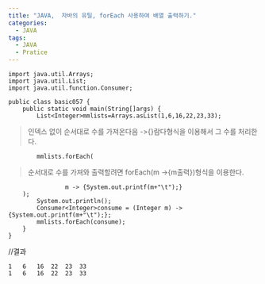 ```yaml
---
title: "JAVA,  자바의 유틸, forEach 사용하여 배열 출력하기."
categories:
  - JAVA
tags:
  - JAVA
  - Pratice
---
```


	import java.util.Arrays;
	import java.util.List;
	import java.util.function.Consumer;

	public class basic057 {
		public static void main(String[]args) {
			List<Integer>mmlists=Arrays.asList(1,6,16,22,23,33); 
			
>인덱스 없이 순서대로 수를 가져온다음 ->{}람다형식을 이용해서 그 수를 처리한다.

			mmlists.forEach(				

>순서대로 수를 가져와 출력할려면 forEach(m ->{m출력})형식을 이용한다.

					m -> {System.out.printf(m+"\t");}
		);
			System.out.println();
			Consumer<Integer>consume = (Integer m) ->{System.out.printf(m+"\t");};
			mmlists.forEach(consume);
		}
	}

//결과

	1	6	16	22	23	33	
	1	6	16	22	23	33	
